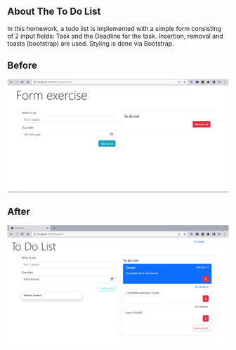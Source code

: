 <!-- ABOUT THE PROJECT -->
## About The To Do List

In this homework, a todo list is implemented with a simple form consisting of 2 input fields: Task and the Deadline for the task. Insertion, removal and toasts (bootstrap) are used. Styling is done via Bootstrap.

## Before
![Alt text](./images/form_exercise.PNG "Before")

## After
![Alt text](./images/after_form.PNG "After")